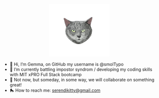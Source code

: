 <div align='center'> 
<a href='https://smoltypo.github.io'><img src="./theLuna.png" width='200'></a>
</div>

- 🦢 Hi, I’m Gemma, on GitHub my username is @smolTypo
- 🪸 I’m currently battling impostor syndrom / developing my coding skills with MIT xPRO Full Stack bootcamp
- 🫧 Not now, but someday, in some way, we will collaborate on something great!
- 🛼 How to reach me: serendikitty@gmail.com

<!---
smolTypo/smolTypo is a ✨ special ✨ repository because its `README.md` (this file) appears on your GitHub profile.
You can click the Preview link to take a look at your changes.
--->
